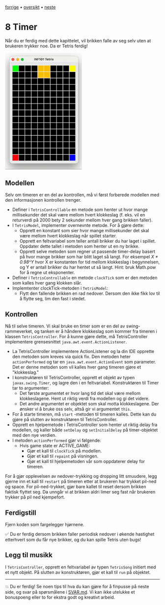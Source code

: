 [forrige](./07-fjernefullerekker.md) &bullet; [oversikt](../README.md#steg-for-steg) &bullet; [neste](./09-ideer.md)

# 8 Timer

Når du er ferdig med dette kapittelet, vil brikken falle av seg selv uten at brukeren trykker noe. Da er Tetris ferdig!

[<img src="./pics/timer.gif"  width="250">](./pics/timer.gif)

## Modellen

Selv om timeren er en del av kontrollen, må vi først forberede modellen med den informasjonen kontrollen trenger.
- Definer i `TetrisControllable` en metode som henter ut hvor mange millisekunder det skal være mellom hvert klokkeslag (f. eks. vil en returverdi på 2000 bety 2 sekunder mellom hver gang brikken faller).
- I `TetrisModel`, implementer overnevnte metode. For å gjøre dette:
    - Opprett en konstant som sier hvor mange millisekunder det skal være mellom hvert klokkeslag når spillet starter.
    - Opprett en feltvariabel som teller antall brikker du har laget i spillet. Oppdater dette tallet i metoden som henter ut en ny brikke.
    - Opprett selve metoden som regner ut passende timer-delay basert på hvor mange brikker som har blitt laget så langt. For eksempel *X * 0.98^Y* hvor X er konstanten for tid mellom klokkeslag i begynnelsen, og Y er antall brikker du har hentet ut så langt.  Hint: bruk Math.pow for å regne ut eksponenter.
- Definer i `TetrisControllable` en metode `clockTick` som er den metoden som kalles hver gang klokken slår. 
- Implemtenter clockTick-metoden i `TetrisModel`:
    - Flytt den fallende brikken en rad nedover. Dersom den ikke fikk lov til å flytte seg, lim den fast i stedet.

## Kontrollen 

Nå til selve timeren. Vi skal bruke en timer som er en del av swing-rammeverket, og tanken er å håndere klokkeslag som kommer fra timeren i klassen `TetrisController`. For å kunne gjøre dette, må TetrisController implementere grensesnittet `java.awt.event.ActionListener`.

- La TetrisController implementere ActionListener og la din IDE opprette den metoden som kreves via quick fix. Den metoden heter `actionPerformed` og tar en `java.awt.event.ActionEvent` som parameter. Det er denne metoden som vil kalles hver gang timeren gjøre et "klokkeslag."
- I konstruktøren til TetrisController, opprett et objekt av typen `javax.swing.Timer`, og lagre den i en feltvariabel. Konstruktøren til Timer tar to argumenter:
    - Det første argumentet er hvor lang tid det skal være mellom klokkeslagene. Hent ut riktig verdi fra modellen og gi det videre.
    - Det andre argumentet er objektet som skal motta klokkeslagene. Der ønsker vi å bruke oss selv, altså gir vi argumentet `this`.
- For å starte timeren, må `start` -metoden til timeren kalles. Dette kan du gjøre på slutten av konstruktøren til TetrisController.
- Opprett en hjelpemetode i TetrisController som henter ut riktig delay fra modellen, og kaller både `setDelay` og `setInitialDelay` på timer-objektet med den nye verdien.
- I metoden `actionPerformed` gjør vi følgende:
    - Hvis game state er ACTIVE_GAME:
        - Gjør et kall til `clockTick` på modellen.
        - Gjør et kall til `repaint` på visningen.
        - Gjør et kall til hjelpemetoden vår som oppdaterer delay for timeren.

For å gjør opplevelsen av nedover-trykking og dropping litt smuudere, legg gjerne inn et kall til `restart` på timeren etter at brukeren har trykket pil-ned og space. For pil-ned-trykket, gjør bare kallet til reset dersom brikken faktisk flyttet seg. Da unngår vi at brikken aldri limer seg fast når brukeren trykker på pil ned kjempefort.

## Ferdigstill

Fjern koden som fargelegger hjørnene.

:white_check_mark: Du er ferdig dersom brikken faller periodisk nedover i økende hastighet etterhvert som du får nye brikker, og du kan spille Tetris uten bugs!

## Legg til musikk
I `TetrisController`, opprett en feltvariabel av typen `TetrisSong` initiert med et nytt objekt. På slutten av konstruktøren, gjør et kall til `run` på objektet.

--- 

:boom: Du er ferdig! Se noen tips til hva du kan gjøre for å finpusse på neste side, og svar på spørsmålene i [SVAR.md](../SVAR.md). Vi kan ikke utelukke et bonuspoeng eller to for ekstra godt og kreativt arbeid.

